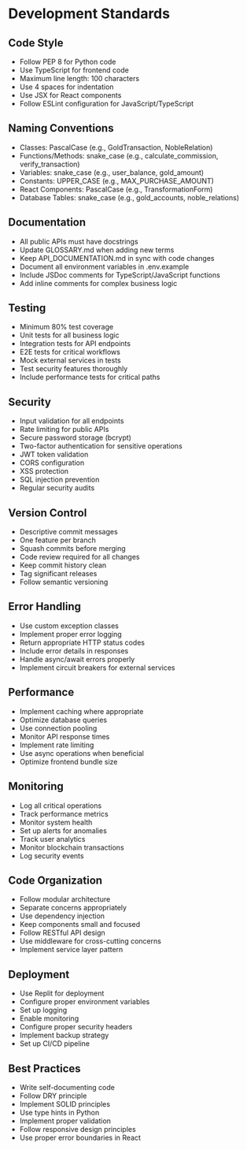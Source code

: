 
# Development Standards

## Code Style
- Follow PEP 8 for Python code
- Use TypeScript for frontend code
- Maximum line length: 100 characters
- Use 4 spaces for indentation
- Use JSX for React components
- Follow ESLint configuration for JavaScript/TypeScript

## Naming Conventions
- Classes: PascalCase (e.g., GoldTransaction, NobleRelation)
- Functions/Methods: snake_case (e.g., calculate_commission, verify_transaction)
- Variables: snake_case (e.g., user_balance, gold_amount)
- Constants: UPPER_CASE (e.g., MAX_PURCHASE_AMOUNT)
- React Components: PascalCase (e.g., TransformationForm)
- Database Tables: snake_case (e.g., gold_accounts, noble_relations)

## Documentation
- All public APIs must have docstrings
- Update GLOSSARY.md when adding new terms
- Keep API_DOCUMENTATION.md in sync with code changes
- Document all environment variables in .env.example
- Include JSDoc comments for TypeScript/JavaScript functions
- Add inline comments for complex business logic

## Testing
- Minimum 80% test coverage
- Unit tests for all business logic
- Integration tests for API endpoints
- E2E tests for critical workflows
- Mock external services in tests
- Test security features thoroughly
- Include performance tests for critical paths

## Security
- Input validation for all endpoints
- Rate limiting for public APIs
- Secure password storage (bcrypt)
- Two-factor authentication for sensitive operations
- JWT token validation
- CORS configuration
- XSS protection
- SQL injection prevention
- Regular security audits

## Version Control
- Descriptive commit messages
- One feature per branch
- Squash commits before merging
- Code review required for all changes
- Keep commit history clean
- Tag significant releases
- Follow semantic versioning

## Error Handling
- Use custom exception classes
- Implement proper error logging
- Return appropriate HTTP status codes
- Include error details in responses
- Handle async/await errors properly
- Implement circuit breakers for external services

## Performance
- Implement caching where appropriate
- Optimize database queries
- Use connection pooling
- Monitor API response times
- Implement rate limiting
- Use async operations when beneficial
- Optimize frontend bundle size

## Monitoring
- Log all critical operations
- Track performance metrics
- Monitor system health
- Set up alerts for anomalies
- Track user analytics
- Monitor blockchain transactions
- Log security events

## Code Organization
- Follow modular architecture
- Separate concerns appropriately
- Use dependency injection
- Keep components small and focused
- Follow RESTful API design
- Use middleware for cross-cutting concerns
- Implement service layer pattern

## Deployment
- Use Replit for deployment
- Configure proper environment variables
- Set up logging
- Enable monitoring
- Configure proper security headers
- Implement backup strategy
- Set up CI/CD pipeline

## Best Practices
- Write self-documenting code
- Follow DRY principle
- Implement SOLID principles
- Use type hints in Python
- Implement proper validation
- Follow responsive design principles
- Use proper error boundaries in React
